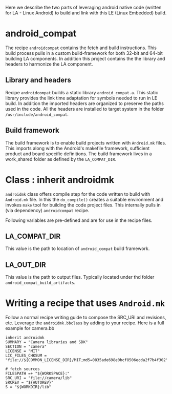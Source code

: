 Here we describe the two parts of leveraging android native code (written for LA - Linux Android)
to build and link with this LE (Linux Embedded) build.

android_compat
==============

The recipe `androidcompat` contains the fetch and build instructions. This build process
pulls in a custom build-framework for both 32-bit and 64-bit building LA components.
In addition this project contains the the library and headers to harmonize the LA component.

Library and headers
-------------------

Recipe `androidcompat` builds a static library `android_compat.a`. This static library
provides the link time adaptation for symbols needed to run in LE build. In addition
the imported headers are organized to preserve the paths used in the code. All the headers
are installed to target system in the folder `/usr/include/android_compat`.

Build framework
---------------

The build framework is to enable build projects written with `Android.mk` files. This imports
along with the Android's makefile framework, sufficient product and board specific
definitions. The build framework lives in a work_shared folder as defined by the `LA_COMPAT_DIR`.

Class : inherit androidmk
==========================

`androidmk` class offers compile step for the code written to build with `Android.mk` file.
In this the `do_compile()` creates a suitable environment and invokes `make` tool for building
the code project files. This internally pulls in (via dependency) `androidcompat` recipe.

Following variables are pre-defined and are for use in the recipe files.

LA_COMPAT_DIR
--------------

This value is the path to location of `android_compat` build framework.

LA_OUT_DIR
-----------

This value is the path to output files. Typically located under thd folder `android_compat_build_artifacts`.

Writing a recipe that uses `Android.mk`
=======================================

Follow a normal recipe writing guide to compose the SRC_URI and revisions, etc.
Leverage the `androidmk.bbclass` by adding to your recipe. Here is a full example
for camera.bb

    inherit androidmk
    SUMMARY = "Camera libraries and SDK"
    SECTION = "camera"
    LICENSE = "MIT"
    LIC_FILES_CHKSUM = "file://${COMMON_LICENSE_DIR}/MIT;md5=0835ade698e0bcf8506ecda2f7b4f302"

    # fetch sources
    FILESPATH =+ "${WORKSPACE}:"
    SRC_URI = "file://camera/lib"
    SRCREV = "${AUTOREV}"
    S = "${WORKDIR}/lib"
  
